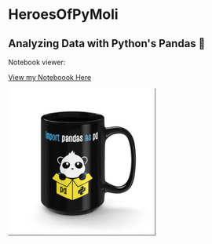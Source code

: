 # HeroesOfPyMoli

## Analyzing  Data with Python's Pandas  🐼

Notebook viewer:

[View my Noteboook Here](https://nbviewer.jupyter.org/github/bellissima0419/HeroesOfPyMoli/blob/master/HeroesOfPymoli_starter.ipynb
)

<img src="./images/import_pandas.png" width="300">